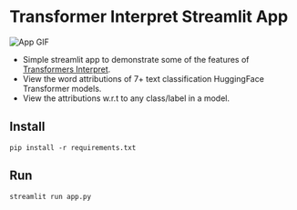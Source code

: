 # Transformer Interpret Streamlit App

![App GIF](https://i.gyazo.com/842a91085da2c6a9039f12276d00646a.gif)

- Simple streamlit app to demonstrate some of the features of [Transformers Interpret](https://github.com/cdpierse/transformers-interpret).
- View the word attributions of 7+ text classification HuggingFace Transformer models.
- View the attributions w.r.t to any class/label in a model.

## Install

`pip install -r requirements.txt `


## Run 

`streamlit run app.py`
